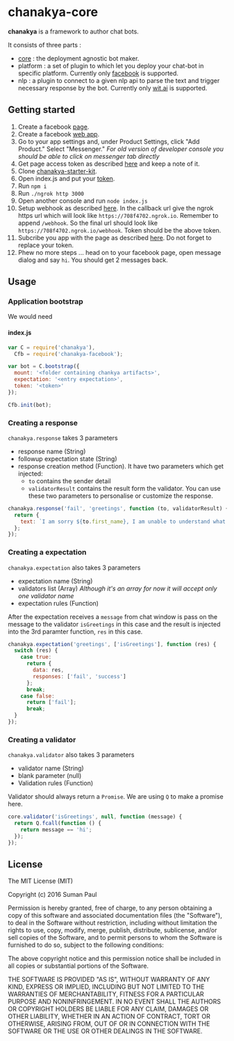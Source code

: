 # chanakya-core

**chanakya** is a framework to author chat bots. 

It consists of three parts :

* [core](https://github.com/chanakya-chants/chanakya-core) : the deployment agnostic bot maker.
* platform : a set of plugin to which let you deploy your chat-bot in specific platform. Currently only [facebook](https://developers.facebook.com/docs/messenger-platform) is supported. 
* nlp : a plugin to connect to a given nlp api to parse the text and trigger necessary response by the bot. Currently only [wit.ai](https://wit.ai/) is supported.

## Getting started

1. Create a facebook [page](https://www.facebook.com/pages/create/).
2. Create a facebook [web app](https://developers.facebook.com/quickstarts/?platform=web).
3. Go to your app settings and, under Product Settings, click "Add Product." Select "Messenger." *For old version of developer console you should be able to click on messenger tab directly*
4. Get page access token as described [here](https://developers.facebook.com/docs/messenger-platform/quickstart#get_page_access_token) and keep a note of it.
5. Clone [chanakya-starter-kit](https://github.com/chanakya-chants/chanakya-starter-kit).
6. Open index.js and put your [token](https://github.com/chanakya-chants/chanakya-starter-kit/blob/master/index.js#L12).
7. Run `npm i`
8. Run `./ngrok http 3000`
9. Open another console and run `node index.js`
10. Setup webhook as described [here](https://developers.facebook.com/docs/messenger-platform/quickstart#setup_webhook). In the callback url give the ngrok https url which will look like `https://708f4702.ngrok.io`. Remember to append `/webhook`. So the final url should look like `https://708f4702.ngrok.io/webhook`. Token should be the above token.
11. Subcribe you app with the page as described [here](https://developers.facebook.com/docs/messenger-platform/quickstart#subscribe_app_page). Do not forget to replace your token.
12. Phew no more steps ... head on to your facebook page, open message dialog and say `hi`. You should get 2 messages back.




## Usage

### Application bootstrap

We would need

#### index.js
```javascript
var C = require('chanakya'),
  Cfb = require('chanakya-facebook');

var bot = C.bootstrap({
  mount: '<folder containing chankya artifacts>',
  expectation: '<entry expectation>',
  token: '<token>'
});

Cfb.init(bot);
```

### Creating a response

`chanakya.response` takes 3 parameters
* response name (String)
* followup expectation state (String)
* response creation method (Function). It have two parameters which get injected:
  * `to` contains the sender detail
  * `validatorResult` contains the result form the validator. You can use these two parameters to personalise or customize the response. 

```javascript
chanakya.response('fail', 'greetings', function (to, validatorResult) {
  return {
    text: `I am sorry ${to.first_name}, I am unable to understand what you mean.`
  };
});
```

### Creating a expectation

`chanakya.expectation` also takes 3 parameters 
* expectation name (String)
* validators list (Array) *Although it's an array for now it will accept only one validator name*
* expectation rules (Function)

After the expectation receives a `message` from chat window is pass on the message to the validator `isGreetings` in this case and the result is injected into the 3rd paramter function, `res` in this case.

```javascript
chanakya.expectation('greetings', ['isGreetings'], function (res) {
  switch (res) {
    case true:
      return {
        data: res,
        responses: ['fail', 'success']
      };
      break;
    case false:
      return ['fail'];
      break;
  }
});

```

### Creating a validator

`chanakya.validator` also takes 3 parameters 
* validator name (String)
* blank parameter (null)
* Validation rules (Function)

Validator should always return a `Promise`. We are using `Q` to make a promise here.

```javascript
core.validator('isGreetings', null, function (message) {
  return Q.fcall(function () {
    return message == 'hi';
  });
});
```

## License 

The MIT License (MIT)

Copyright (c) 2016 Suman Paul

Permission is hereby granted, free of charge, to any person obtaining a copy
of this software and associated documentation files (the "Software"), to deal
in the Software without restriction, including without limitation the rights
to use, copy, modify, merge, publish, distribute, sublicense, and/or sell
copies of the Software, and to permit persons to whom the Software is
furnished to do so, subject to the following conditions:

The above copyright notice and this permission notice shall be included in all
copies or substantial portions of the Software.

THE SOFTWARE IS PROVIDED "AS IS", WITHOUT WARRANTY OF ANY KIND, EXPRESS OR
IMPLIED, INCLUDING BUT NOT LIMITED TO THE WARRANTIES OF MERCHANTABILITY,
FITNESS FOR A PARTICULAR PURPOSE AND NONINFRINGEMENT. IN NO EVENT SHALL THE
AUTHORS OR COPYRIGHT HOLDERS BE LIABLE FOR ANY CLAIM, DAMAGES OR OTHER
LIABILITY, WHETHER IN AN ACTION OF CONTRACT, TORT OR OTHERWISE, ARISING FROM,
OUT OF OR IN CONNECTION WITH THE SOFTWARE OR THE USE OR OTHER DEALINGS IN THE
SOFTWARE.
